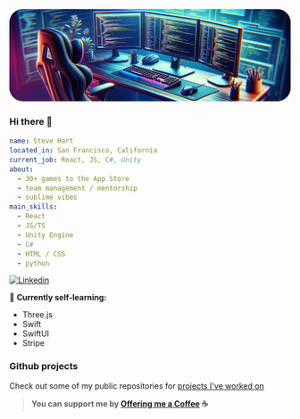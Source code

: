 ![Cover image](./cover.png)

### Hi there 👋 

```yaml
name: Steve Hart
located_in: San Francisco, California
current_job: React, JS, C#, Unity
about:
  - 30+ games to the App Store
  - team management / mentorship
  - sublime vibes
main_skills:
  - React
  - JS/TS
  - Unity Engine
  - C#
  - HTML / CSS
  - python
```

[![Linkedin](https://img.shields.io/badge/LinkedIn-0077B5?style=for-the-badge&logo=linkedin&logoColor=white)](https://www.linkedin.com/in/steven-hart-65458026/)

🌱 **Currently self-learning:**
- Three.js
- Swift
- SwiftUI
- Stripe

### Github projects

Check out some of my public repositories for [projects I've worked on](https://github.com/hartste90/CodeSamples)

> **You can support me by [Offering me a Coffee](https://www.buymeacoffee.com/steevyweevy) ☕️**
